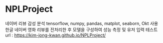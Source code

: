 # NPLProject
네이버 리뷰 감성 분석
tensorflow, numpy, pandas, matplot, seaborn, Okt 사용
한글 네이버 영화 리뷰를 전처리한 후 모델을 구성하여 성능 측정 및 유저 입력 테스트
url : https://kim-jong-kwan.github.io/NPLProject/
